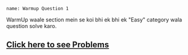 ```ngMeta
name: Warmup Question 1
```

WarmUp waale section mein se koi bhi ek bhi ek "Easy" category wala question solve karo.

## [Click here to see Problems](https://www.hackerrank.com/interview/interview-preparation-kit/warmup/challenges)
